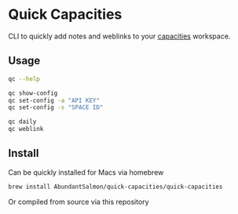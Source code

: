 # Quick Capacities

CLI to quickly add notes and weblinks to your [capacities](https://capacities.io/) workspace.

## Usage

```bash
qc --help

qc show-config
qc set-config -a "API KEY"
qc set-config -s "SPACE ID"

qc daily
qc weblink
```

## Install

Can be quickly installed for Macs via homebrew

```bash
brew install AbundantSalmon/quick-capacities/quick-capacities
```

Or compiled from source via this repository
